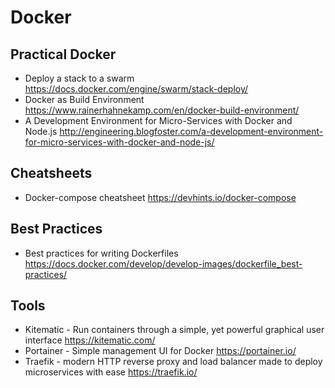 # Docker

## Practical Docker

* Deploy a stack to a swarm
  https://docs.docker.com/engine/swarm/stack-deploy/
* Docker as Build Environment
  https://www.rainerhahnekamp.com/en/docker-build-environment/
* A Development Environment for Micro-Services with Docker and Node.js
  http://engineering.blogfoster.com/a-development-environment-for-micro-services-with-docker-and-node-js/

## Cheatsheets

* Docker-compose cheatsheet
  https://devhints.io/docker-compose

## Best Practices

* Best practices for writing Dockerfiles
  https://docs.docker.com/develop/develop-images/dockerfile_best-practices/

## Tools

* Kitematic - Run containers through a simple, yet powerful graphical user interface
  https://kitematic.com/
* Portainer - Simple management UI for Docker
  https://portainer.io/
* Traefik - modern HTTP reverse proxy and load balancer made to deploy microservices with ease
  https://traefik.io/
